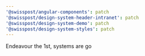 ```yaml
---
'@swisspost/angular-components': patch
'@swisspost/design-system-header-intranet': patch
'@swisspost/design-system-demo': patch
'@swisspost/design-system-styles': patch
---
```


Endeavour the 1st, systems are go
